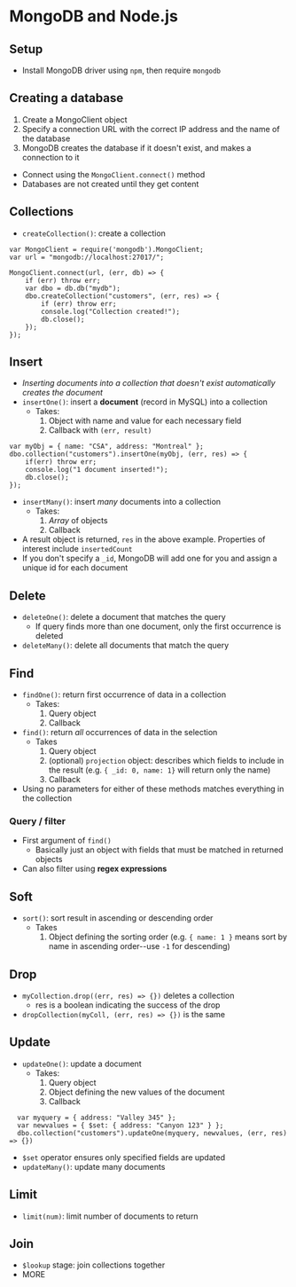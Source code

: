 # MongoDB and Node.js

## Setup

- Install MongoDB driver using `npm`, then require `mongodb`

## Creating a database

1. Create a MongoClient object
2. Specify a connection URL with the correct IP address and the name of the database
3. MongoDB creates the database if it doesn't exist, and makes a connection to it

- Connect using the `MongoClient.connect()` method
- Databases are not created until they get content

## Collections

- `createCollection()`: create a collection

```
var MongoClient = require('mongodb').MongoClient;
var url = "mongodb://localhost:27017/";

MongoClient.connect(url, (err, db) => {
    if (err) throw err;
    var dbo = db.db("mydb");
    dbo.createCollection("customers", (err, res) => {
        if (err) throw err;
        console.log("Collection created!");
        db.close();
    });
});
```

## Insert

- _Inserting documents into a collection that doesn't exist automatically creates the document_
- `insertOne()`: insert a **document** (record in MySQL) into a collection
  - Takes:
    1. Object with name and value for each necessary field
    2. Callback with `(err, result)`

```
var myObj = { name: "CSA", address: "Montreal" };
dbo.collection("customers").insertOne(myObj, (err, res) => {
    if(err) throw err;
    console.log("1 document inserted!");
    db.close();
});
```

- `insertMany()`: insert _many_ documents into a collection
  - Takes:
    1. _Array_ of objects
    2. Callback
- A result object is returned, `res` in the above example. Properties of interest include `insertedCount`
- If you don't specify a `_id`, MongoDB will add one for you and assign a unique id for each document

## Delete

- `deleteOne()`: delete a document that matches the query
  - If query finds more than one document, only the first occurrence is deleted
- `deleteMany()`: delete all documents that match the query

## Find

- `findOne()`: return first occurrence of data in a collection
  - Takes:
    1. Query object
    2. Callback
- `find()`: return _all_ occurrences of data in the selection
  - Takes
    1. Query object
    2. (optional) `projection` object: describes which fields to include in the result (e.g. `{ _id: 0, name: 1}` will return only the name)
    3. Callback
- Using no parameters for either of these methods matches everything in the collection

### Query / filter

- First argument of `find()`
  - Basically just an object with fields that must be matched in returned objects
- Can also filter using **regex expressions**

## Soft

- `sort()`: sort result in ascending or descending order
  - Takes
    1. Object defining the sorting order (e.g. `{ name: 1 }` means sort by name in ascending order--use `-1` for descending)

## Drop

- `myCollection.drop((err, res) => {})` deletes a collection
  - res is a boolean indicating the success of the drop
- `dropCollection(myColl, (err, res) => {})` is the same

## Update

- `updateOne()`: update a document
  - Takes:
    1. Query object
    2. Object defining the new values of the document
    3. Callback

```
  var myquery = { address: "Valley 345" };
  var newvalues = { $set: { address: "Canyon 123" } };
  dbo.collection("customers").updateOne(myquery, newvalues, (err, res) => {})
```

- `$set` operator ensures only specified fields are updated
- `updateMany()`: update many documents

## Limit

- `limit(num)`: limit number of documents to return

## Join

- `$lookup` stage: join collections together
- MORE
